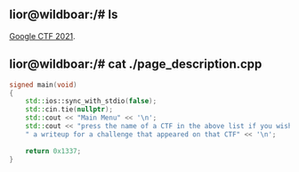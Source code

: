 ## lior@wildboar:/# ls

[Google CTF 2021](./2021-google-ctf/index.md).

## lior@wildboar:/# cat ./page_description.cpp

```c++
signed main(void)
{
    std::ios::sync_with_stdio(false);
    std::cin.tie(nullptr);
    std::cout << "Main Menu" << '\n';
    std::cout << "press the name of a CTF in the above list if you wish to see" <<
    " a writeup for a challenge that appeared on that CTF" << '\n';
    
    return 0x1337;
}
```
